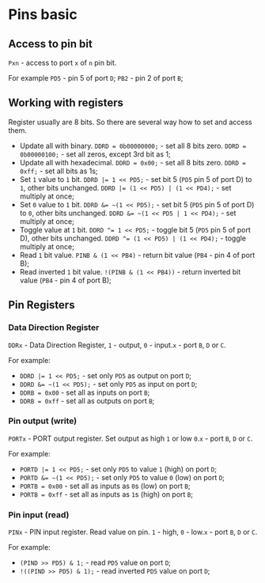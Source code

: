 # Pins basic

## Access to pin bit
`Pxn` - access to port `x` of  `n` pin bit.

For example
`PD5` - pin 5 of port `D`;
`PB2` - pin 2 of port `B`;

## Working with registers
Register usually are 8 bits. So there are several way how to set and access them.

- Update all with binary. `DDRD = 0b00000000;` - set all 8 bits zero. `DDRD = 0b00000100;` - set all zeros, except 3rd bit as 1;
- Update all with hexadecimal. `DDRD = 0x00;` - set all 8 bits zero. `DDRD = 0xff;` - set all bits as 1s;
- Set `1` value to `1` bit. `DDRD |= 1 << PD5;` - set bit 5 (`PD5` pin 5 of port D) to `1`, other bits unchanged. `DDRD |= (1 << PD5) | (1 << PD4);` - set multiply at once;
- Set `0` value to `1` bit. `DDRD &= ~(1 << PD5);` - set bit 5 (`PD5` pin 5 of port D) to `0`, other bits unchanged. `DDRD &= ~(1 << PD5 | 1 << PD4);` - set multiply at once;
- Toggle value at `1` bit. `DDRD ^= 1 << PD5;` - toggle bit 5 (`PD5` pin 5 of port D), other bits unchanged. `DDRD ^= (1 << PD5) | (1 << PD4);` - toggle multiply at once;
- Read `1` bit value. `PINB & (1 << PB4)` - return bit value (`PB4` - pin 4 of port B);
- Read inverted `1` bit value. `!(PINB & (1 << PB4))` - return inverted bit value (`PB4` - pin 4 of port B);

## Pin Registers

### Data Direction Register
`DDRx` - Data Direction Register, `1` - output, `0` - input.`x` - port `B`, `D` or `C`.

For example:
- `DDRD |= 1 << PD5;` - set only `PD5` as output on port `D`;
- `DDRD &= ~(1 << PD5);` - set only `PD5` as input on port `D`;
- `DDRB = 0x00` - set all as inputs on port `B`;
- `DDRB = 0xff` - set all as outputs on port `B`;
 
### Pin output (write)
`PORTx` - PORT output register. Set output as high `1` or low `0`.`x` - port `B`, `D` or `C`.

For example:
- `PORTD |= 1 << PD5;` - set only `PD5` to value `1` (high) on port `D`;
- `PORTD &= ~(1 << PD5);` - set only `PD5` to value `0` (low) on port `D`;
- `PORTB = 0x00` - set all as inputs as `0`s (low) on port `B`;
- `PORTB = 0xff` - set all as inputs as `1`s (high) on port `B`;


### Pin input (read)
`PINx` - PIN input register. Read value on pin. `1` - high, `0` - low.`x` - port `B`, `D` or `C`.

For example:
- `(PIND >> PD5) & 1;` - read `PD5` value on port `D`;
- `!((PIND >> PD5) & 1);` - read inverted `PD5` value on port `D`;